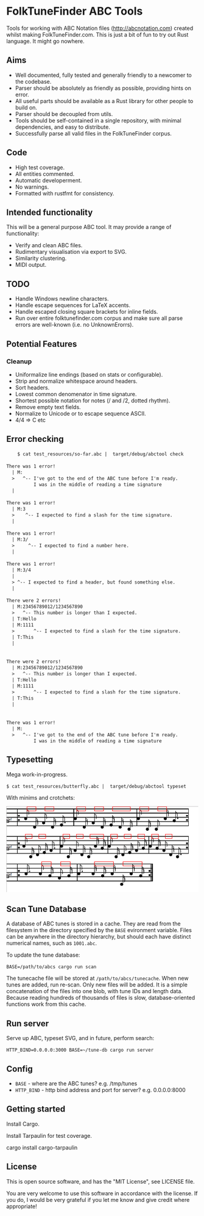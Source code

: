 # FolkTuneFinder ABC Tools

Tools for working with ABC Notation files (http://abcnotation.com) created whilst making FolkTuneFinder.com.
This is just a bit of fun to try out Rust language. It might go nowhere.

## Aims

 - Well documented, fully tested and generally friendly to a newcomer to the codebase.
 - Parser should be absolutely as friendly as possible, providing hints on error.
 - All useful parts should be available as a Rust library for other people to build on.
 - Parser should be decoupled from utils.
 - Tools should be self-contained in a single repository, with minimal dependencies, and easy to distribute.
 - Successfully parse all valid files in the FolkTuneFinder corpus.

## Code
 - High test coverage.
 - All entities commented.
 - Automatic developerment.
 - No warnings.
 - Formatted with rustfmt for consistency.

## Intended functionality

This will be a general purpose ABC tool. It may provide a range of functionality:

 - Verify and clean ABC files.
 - Rudimentary visualisation via export to SVG.
 - Similarity clustering.
 - MIDI output.

## TODO

 - Handle Windows newline characters.
 - Handle escape sequences for LaTeX accents. 
 - Handle escaped closing square brackets for inline fields.
 - Run over entire folktunefinder.com corpus and make sure all parse errors are well-known (i.e. no UnknownErorrs).

## Potential Features

### Cleanup

 - Uniformalize line endings (based on stats or configurable).
 - Strip and normalize whitespace around headers.
 - Sort headers.
 - Lowest common denomenator in time signature.
 - Shortest possible notation for notes (/ and /2, dotted rhythm).
 - Remove empty text fields.
 - Normalize to Unicode or to escape sequence ASCII.
 - 4/4 => C etc


## Error checking

        $ cat test_resources/so-far.abc |  target/debug/abctool check

    There was 1 error!
      | M:
      >   ^-- I've got to the end of the ABC tune before I'm ready.
              I was in the middle of reading a time signature
      |

    There was 1 error!
      | M:3
      >    ^-- I expected to find a slash for the time signature.
      |

    There was 1 error!
      | M:3/
      >     ^-- I expected to find a number here.
      |

    There was 1 error!
      | M:3/4
      |
      > ^-- I expected to find a header, but found something else.
      |

    There were 2 errors!
      | M:23456789012/1234567890
      >   ^-- This number is longer than I expected.
      | T:Hello
      | M:1111
      >       ^-- I expected to find a slash for the time signature.
      | T:This
      |


    There were 2 errors!
      | M:23456789012/1234567890
      >   ^-- This number is longer than I expected.
      | T:Hello
      | M:1111
      >       ^-- I expected to find a slash for the time signature.
      | T:This
      |


    There was 1 error!
      | M:
      >   ^-- I've got to the end of the ABC tune before I'm ready.
              I was in the middle of reading a time signature


## Typesetting

Mega work-in-progress.

    $ cat test_resources/butterfly.abc |  target/debug/abctool typeset

With minims and crotchets:

<img src="progress/2018-01-29 at 23.07.52.png">

## Scan Tune Database

A database of ABC tunes is stored in a cache. They are read from the filesystem in the directory specified by the `BASE` evironment variable. Files can be anywhere in the directory hierarchy, but should each have distinct numerical names, such as `1001.abc`. 

To update the tune database:

    BASE=/path/to/abcs cargo run scan

The tunecache file will be stored at `/path/to/abcs/tunecache`. When new tunes are added, run re-scan. Only new files will be added. It is a simple concatenation of the files into one blob, with tune IDs and length data. Because reading hundreds of thousands of files is slow, database-oriented functions work from this cache.

## Run server

Serve up ABC, typeset SVG, and in future, perform search:

    HTTP_BIND=0.0.0.0:3000 BASE=~/tune-db cargo run server

## Config

 - `BASE` - where are the ABC tunes? e.g. /tmp/tunes
 - `HTTP_BIND` - http bind address and port for server? e.g. 0.0.0.0:8000

## Getting started

Install Cargo.

Install Tarpaulin for test coverage.

  cargo install cargo-tarpaulin

## License

This is open source software, and has the "MIT License", see LICENSE file. 

You are very welcome to use this software in accordance with the license.
If you do, I would be very grateful if you let me know and give credit where appropriate!

